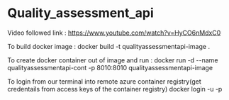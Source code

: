 # Quality_assessment_api

Video followed link :
https://www.youtube.com/watch?v=HyCO6nMdxC0

To build docker image : 
docker build -t qualityassessmentapi-image .

To create docker container out of image and run : 
docker run -d --name qualityassessmentapi-cont -p 8010:8010 qualityassessmentapi-image

To login from our terminal into remote azure container registry(get credentails from access keys of the container registry)
docker login <server> -u <username> -p <pass>   